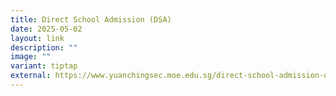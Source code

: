 ```yaml
---
title: Direct School Admission (DSA)
date: 2025-05-02
layout: link
description: ""
image: ""
variant: tiptap
external: https://www.yuanchingsec.moe.edu.sg/direct-school-admission-dsa/
---
```

